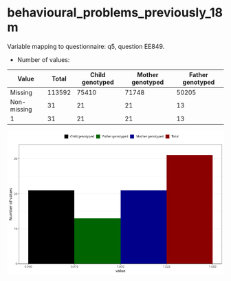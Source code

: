 # behavioural_problems_previously_18m
Variable mapping to questionnaire: q5, question EE849.
- Number of values:

| Value | Total | Child genotyped | Mother genotyped | Father genotyped |
| ----- | ----- | --------------- | ---------------- | ---------------- |
| Missing | 113592 | 75410 | 71748 | 50205 |
| Non-missing | 31 | 21 | 21 | 13 |
| 1 | 31 | 21 | 21 | 13 |



![](behavioural_problems_previously_18m_n.png)



